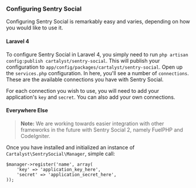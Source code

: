 ### Configuring Sentry Social

Configuring Sentry Social is remarkably easy and varies, depending on how you would like to use it.


#### Laravel 4

To configure Sentry Social in Laravel 4, you simply need to run `php artisan config:publish cartalyst/sentry-social`. This will publish your configuration to `app/config/packages/cartalyst/sentry-social`. Open up the `services.php` configuration. In here, you'll see a number of `connections`. These are the available connections you have with Sentry Social.

For each connection you wish to use, you will need to add your application's `key` and `secret`. You can also add your own connections.

#### Everywhere Else

> **Note:** We are working towards easier integration with other frameworks in the future with Sentry Social 2, namely FuelPHP and CodeIgniter.

Once you have installed and initialized an instance of `Cartalyst\SentrySocial\Manager`, simple call:

	$manager->register('name', array(
		'key' => 'application_key_here',
		'secret' => 'application_secret_here',
	));
